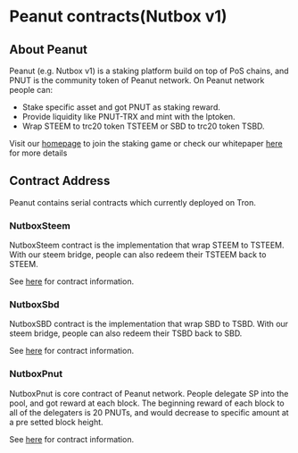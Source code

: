 # Peanut contracts(Nutbox v1)

## About Peanut

Peanut (e.g. Nutbox v1) is a staking platform build on top of PoS chains, and PNUT is the community token of Peanut network. On Peanut network people can:
 - Stake specific asset and got PNUT as staking reward. 
 - Provide liquidity like PNUT-TRX and mint with the lptoken.
 - Wrap STEEM to trc20 token TSTEEM or SBD to trc20 token TSBD.

Visit our [homepage](https://nutbot.io/) to join the staking game or check our whitepaper [here](https://docs.nutbox.io/lite_paper_v1/) for more details

## Contract Address

Peanut contains serial contracts which currently deployed on Tron.

### NutboxSteem

NutboxSteem contract is the implementation that wrap STEEM to TSTEEM.
With our steem bridge, people can also redeem their TSTEEM back to STEEM.

See [here](https://tronscan.org/#/contract/TBUZYrDh7gzjd1PLnkMHWoAo55ctRzZzGN) for contract information.

### NutboxSbd

NutboxSBD contract is the implementation that wrap SBD to TSBD.
With our steem bridge, people can also redeem their TSBD back to SBD.

See [here](https://tronscan.org/#/contract/TEPZJmYLJxJc8b5FueswwLWmUDhJGnih6Q) for contract information.

### NutboxPnut

NutboxPnut is core contract of Peanut network. People delegate SP into the pool, and got reward at each block. The beginning reward of each block to all of the delegaters is 20 PNUTs, and would decrease to specific amount at a pre setted block height.

See [here](https://tronscan.org/#/contract/TPZddNpQJHu8UtKPY1PYDBv2J5p5QpJ6XW) for contract information.





